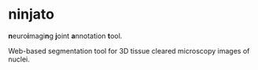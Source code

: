 # ninjato
**n**euro**i**magi**n**g **j**oint **a**nnotation **t**ool.

Web-based segmentation tool for 3D tissue cleared microscopy images of nuclei.
